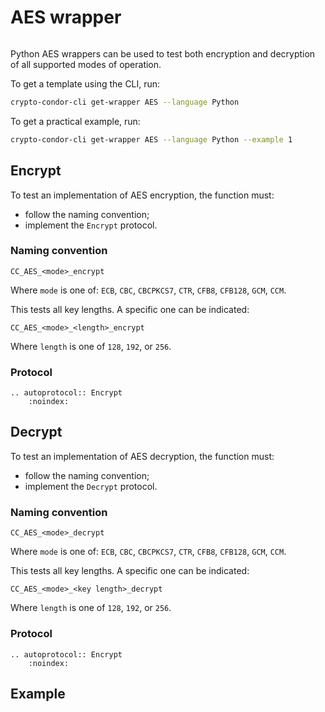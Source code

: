 # AES wrapper

```{currentmodule} crypto_condor.primitives.AES
```

Python AES wrappers can be used to test both encryption and decryption of all supported
modes of operation.

To get a template using the CLI, run:

```bash
crypto-condor-cli get-wrapper AES --language Python
```

To get a practical example, run:

```bash
crypto-condor-cli get-wrapper AES --language Python --example 1
````

## Encrypt

To test an implementation of AES encryption, the function must:

- follow the naming convention;
- implement the `Encrypt` protocol.

### Naming convention

```
CC_AES_<mode>_encrypt
```

Where `mode` is one of: `ECB`, `CBC`, `CBCPKCS7`, `CTR`, `CFB8`, `CFB128`, `GCM`, `CCM`.

This tests all key lengths. A specific one can be indicated:

```
CC_AES_<mode>_<length>_encrypt
```

Where `length` is one of `128`, `192`, or `256`.

### Protocol

```{eval-rst}
.. autoprotocol:: Encrypt
    :noindex:
```

## Decrypt

To test an implementation of AES decryption, the function must:

- follow the naming convention;
- implement the `Decrypt` protocol.

### Naming convention

```
CC_AES_<mode>_decrypt
```

Where `mode` is one of: `ECB`, `CBC`, `CBCPKCS7`, `CTR`, `CFB8`, `CFB128`, `GCM`, `CCM`.

This tests all key lengths. A specific one can be indicated:

```
CC_AES_<mode>_<key length>_decrypt
```

Where `length` is one of `128`, `192`, or `256`.

### Protocol

```{eval-rst}
.. autoprotocol:: Encrypt
    :noindex:
```

## Example

```{literalinclude} ../../../crypto_condor/resources/wrappers/AES/Python-examples/1/aes_wrapper_example.py
```
